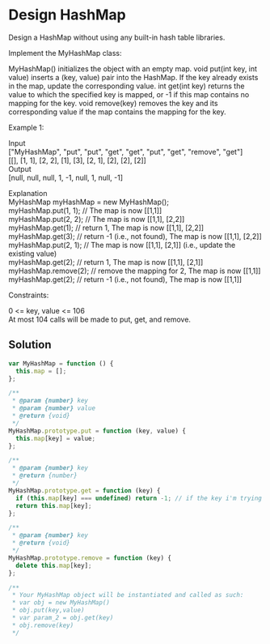 # Design HashMap

Design a HashMap without using any built-in hash table libraries.

Implement the MyHashMap class:

MyHashMap() initializes the object with an empty map.
void put(int key, int value) inserts a (key, value) pair into the HashMap. If the key already exists in the map, update the corresponding value.
int get(int key) returns the value to which the specified key is mapped, or -1 if this map contains no mapping for the key.
void remove(key) removes the key and its corresponding value if the map contains the mapping for the key.

Example 1:

Input  
["MyHashMap", "put", "put", "get", "get", "put", "get", "remove", "get"]  
[[], [1, 1], [2, 2], [1], [3], [2, 1], [2], [2], [2]]  
Output  
[null, null, null, 1, -1, null, 1, null, -1]

Explanation  
MyHashMap myHashMap = new MyHashMap();  
myHashMap.put(1, 1); // The map is now [[1,1]]  
myHashMap.put(2, 2); // The map is now [[1,1], [2,2]]  
myHashMap.get(1); // return 1, The map is now [[1,1], [2,2]]  
myHashMap.get(3); // return -1 (i.e., not found), The map is now [[1,1], [2,2]]  
myHashMap.put(2, 1); // The map is now [[1,1], [2,1]] (i.e., update the existing value)  
myHashMap.get(2); // return 1, The map is now [[1,1], [2,1]]  
myHashMap.remove(2); // remove the mapping for 2, The map is now [[1,1]]  
myHashMap.get(2); // return -1 (i.e., not found), The map is now [[1,1]]

Constraints:

0 <= key, value <= 106  
At most 104 calls will be made to put, get, and remove.

## Solution

```javascript
var MyHashMap = function () {
  this.map = [];
};

/**
 * @param {number} key
 * @param {number} value
 * @return {void}
 */
MyHashMap.prototype.put = function (key, value) {
  this.map[key] = value;
};

/**
 * @param {number} key
 * @return {number}
 */
MyHashMap.prototype.get = function (key) {
  if (this.map[key] === undefined) return -1; // if the key i'm trying to find is undefined? return -1
  return this.map[key];
};

/**
 * @param {number} key
 * @return {void}
 */
MyHashMap.prototype.remove = function (key) {
  delete this.map[key];
};

/**
 * Your MyHashMap object will be instantiated and called as such:
 * var obj = new MyHashMap()
 * obj.put(key,value)
 * var param_2 = obj.get(key)
 * obj.remove(key)
 */
```
